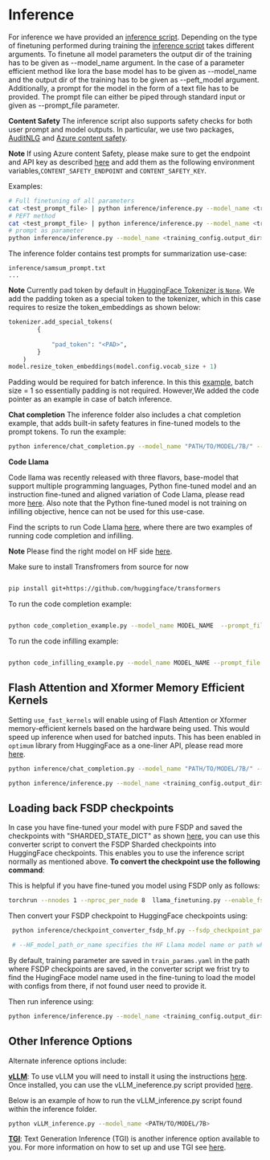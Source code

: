 # Inference

For inference we have provided an [inference script](../inference/inference.py). Depending on the type of finetuning performed during training the [inference script](../inference/inference.py) takes different arguments.
To finetune all model parameters the output dir of the training has to be given as --model_name argument.
In the case of a parameter efficient method like lora the base model has to be given as --model_name and the output dir of the training has to be given as --peft_model argument.
Additionally, a prompt for the model in the form of a text file has to be provided. The prompt file can either be piped through standard input or given as --prompt_file parameter.

**Content Safety**
The inference script also supports safety checks for both user prompt and model outputs. In particular, we use two packages, [AuditNLG](https://github.com/salesforce/AuditNLG/tree/main) and [Azure content safety](https://pypi.org/project/azure-ai-contentsafety/1.0.0b1/).

**Note**
If using Azure content Safety, please make sure to get the endpoint and API key as described [here](https://pypi.org/project/azure-ai-contentsafety/1.0.0b1/) and add them as  the following environment variables,`CONTENT_SAFETY_ENDPOINT` and `CONTENT_SAFETY_KEY`.

Examples:

 ```bash
# Full finetuning of all parameters
cat <test_prompt_file> | python inference/inference.py --model_name <training_config.output_dir> --use_auditnlg
# PEFT method
cat <test_prompt_file> | python inference/inference.py --model_name <training_config.model_name> --peft_model <training_config.output_dir> --use_auditnlg
# prompt as parameter
python inference/inference.py --model_name <training_config.output_dir> --prompt_file <test_prompt_file> --use_auditnlg
 ```
The inference folder contains test prompts for summarization use-case:
```
inference/samsum_prompt.txt
...
```

**Note**
Currently pad token by default in [HuggingFace Tokenizer is `None`](https://github.com/huggingface/transformers/blob/main/src/transformers/models/llama/tokenization_llama.py#L110). We add the padding token as a special token to the tokenizer, which in this case requires to resize the token_embeddings as shown below:

```python
tokenizer.add_special_tokens(
        {
         
            "pad_token": "<PAD>",
        }
    )
model.resize_token_embeddings(model.config.vocab_size + 1) 
```
Padding would be required for batch inference. In this this [example](../inference/inference.py), batch size = 1 so essentially padding is not required. However,We added the code pointer as an example in case of batch inference.

**Chat completion**
The inference folder also includes a chat completion example, that adds built-in safety features in fine-tuned models to the prompt tokens. To run the example:

```bash
python inference/chat_completion.py --model_name "PATH/TO/MODEL/7B/" --prompt_file inference/chats.json  --quantization --use_auditnlg

```
**Code Llama**

Code llama was recently released with three flavors, base-model that support multiple programming languages, Python fine-tuned model and an instruction fine-tuned and aligned variation of Code Llama, please read more [here](https://ai.meta.com/blog/code-llama-large-language-model-coding/). Also note that the Python fine-tuned model is not training on infilling objective, hence can not be used for this use-case.

Find the scripts to run Code Llama [here](../inference/code-llama/), where there are two examples of running code completion and infilling.

**Note** Please find the right model on HF side [here](https://huggingface.co/codellama). 

Make sure to install Transfromers from source for now

```bash

pip install git+https://github.com/huggingface/transformers

```

To run the code completion example:

```bash

python code_completion_example.py --model_name MODEL_NAME  --prompt_file code_completion_prompt.txt --temperature 0.2 --top_p 0.9

```

To run the code infilling example:

```bash

python code_infilling_example.py --model_name MODEL_NAME --prompt_file code_infilling_prompt.txt --temperature 0.2 --top_p 0.9

```

## Flash Attention and Xformer Memory Efficient Kernels

Setting `use_fast_kernels` will enable using of Flash Attention or Xformer memory-efficient kernels based on the hardware being used. This would speed up inference when used for batched inputs. This has been enabled in `optimum` library from HuggingFace as a one-liner API, please read more [here](https://pytorch.org/blog/out-of-the-box-acceleration/).

```bash
python inference/chat_completion.py --model_name "PATH/TO/MODEL/7B/" --prompt_file inference/chats.json  --quantization --use_auditnlg --use_fast_kernels

python inference/inference.py --model_name <training_config.output_dir> --peft_model <training_config.output_dir> --prompt_file <test_prompt_file> --use_auditnlg --use_fast_kernels

```

## Loading back FSDP checkpoints

In case you have fine-tuned your model with pure FSDP and saved the checkpoints with "SHARDED_STATE_DICT" as shown [here](../configs/fsdp.py), you can use this converter script to convert the FSDP Sharded checkpoints into HuggingFace checkpoints. This enables you to use the inference script normally as mentioned above.
**To convert the checkpoint use the following command**:

This is helpful if you have fine-tuned you model using FSDP only as follows:

```bash
torchrun --nnodes 1 --nproc_per_node 8  llama_finetuning.py --enable_fsdp --model_name /patht_of_model_folder/7B --dist_checkpoint_root_folder model_checkpoints --dist_checkpoint_folder fine-tuned --pure_bf16 
```
Then convert your FSDP checkpoint to HuggingFace checkpoints using:
```bash
 python inference/checkpoint_converter_fsdp_hf.py --fsdp_checkpoint_path  PATH/to/FSDP/Checkpoints --consolidated_model_path PATH/to/save/checkpoints --HF_model_path_or_name PATH/or/HF/model_name

 # --HF_model_path_or_name specifies the HF Llama model name or path where it has config.json and tokenizer.json
 ```
By default, training parameter are saved in `train_params.yaml` in the path where FSDP checkpoints are saved, in the converter script we frist try to find the HugingFace model name used in the fine-tuning to load the model with configs from there, if not found user need to provide it.

Then run inference using:

```bash
python inference/inference.py --model_name <training_config.output_dir> --prompt_file <test_prompt_file> 

```


## Other Inference Options

Alternate inference options include:

[**vLLM**](https://vllm.readthedocs.io/en/latest/getting_started/quickstart.html):
To use vLLM you will need to install it using the instructions [here](https://vllm.readthedocs.io/en/latest/getting_started/installation.html#installation).
Once installed, you can use the vLLM_ineference.py script provided [here](../inference/vLLM_inference.py).

Below is an example of how to run the vLLM_inference.py script found within the inference folder.

``` bash
python vLLM_inference.py --model_name <PATH/TO/MODEL/7B>
```

[**TGI**](https://github.com/huggingface/text-generation-inference): Text Generation Inference (TGI) is another inference option available to you. For more information on how to set up and use TGI see [here](../inference/hf-text-generation-inference/README.md).
